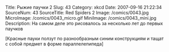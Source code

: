 Title: Рыжие паучки 2 
Slug: 43 
Category: xkcd 
Date: 2007-09-16 21:22:34 
SourceNum: 43 
SourceTitle: Red Spiders 2 
Image: /comics/0043.jpg 
MicroImage: /comics/0043_micro.gif 
MiniImage: /comics/0043_mini.jpg 
Description: На самом деле это рисовалось за несколько лет до первых паучков 

[Красные пауки ползут по разнообразным синим конструкциям и тащат с собой предмет в форме параллелепипеда]